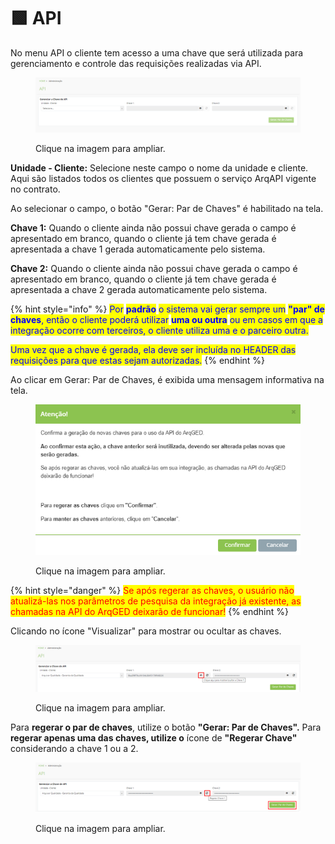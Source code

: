 # 🟩 API

No menu API o cliente tem acesso a uma chave que será utilizada para gerenciamento e controle das requisições realizadas via API.&#x20;

<figure><img src="../.gitbook/assets/image.png" alt=""><figcaption><p>Clique na imagem para ampliar.</p></figcaption></figure>

**Unidade - Cliente:** Selecione neste campo o nome da unidade e cliente. Aqui são listados todos os clientes que possuem o serviço ArqAPI vigente no contrato.

Ao selecionar o campo, o botão "Gerar: Par de Chaves" é habilitado na tela.

**Chave 1:** Quando o cliente ainda não possui chave gerada o campo é apresentado em branco, quando o cliente já tem chave gerada é apresentada a chave 1 gerada automaticamente pelo sistema.

**Chave 2:** Quando o cliente ainda não possui chave gerada o campo é apresentado em branco, quando o cliente já tem chave gerada é apresentada a chave 2 gerada automaticamente pelo sistema.

{% hint style="info" %}
<mark style="color:blue;">Por</mark> <mark style="color:blue;"></mark><mark style="color:blue;">**padrão**</mark> <mark style="color:blue;"></mark><mark style="color:blue;">o sistema vai gerar sempre um</mark> <mark style="color:blue;"></mark><mark style="color:blue;">**"par" de chaves**</mark><mark style="color:blue;">, então o cliente poderá utilizar</mark> <mark style="color:blue;"></mark><mark style="color:blue;">**uma ou outra**</mark> <mark style="color:blue;"></mark><mark style="color:blue;">ou em casos em que a integração ocorre com terceiros, o cliente utiliza uma e o parceiro outra.</mark>

<mark style="color:blue;">Uma vez que a chave é gerada, ela deve ser incluída no HEADER das requisições para que estas sejam autorizadas.</mark>
{% endhint %}

Ao clicar em Gerar: Par de Chaves, é exibida uma mensagem informativa na tela.

<figure><img src="../.gitbook/assets/image (44).png" alt=""><figcaption><p>Clique na imagem para ampliar.</p></figcaption></figure>



{% hint style="danger" %}
<mark style="color:red;">Se após regerar as chaves, o usuário não atualizá-las nos parâmetros de pesquisa da integração  já existente, as chamadas na API do ArqGED deixarão de funcionar!</mark>
{% endhint %}

Clicando no ícone "Visualizar" para mostrar ou ocultar as chaves.

<figure><img src="../.gitbook/assets/image (45).png" alt=""><figcaption><p>Clique na imagem para ampliar.</p></figcaption></figure>

Para **regerar o par de chaves**, utilize o botão **"Gerar: Par de Chaves".** Para **regerar apenas uma das chaves, utilize o** ícone de **"Regerar Chave"** considerando a chave 1 ou a 2.

<figure><img src="../.gitbook/assets/image (46).png" alt=""><figcaption><p>Clique na imagem para ampliar.</p></figcaption></figure>

